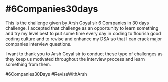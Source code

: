 # #6Companies30days
This is the challenge given by Arsh Goyal sir 6 Companies in 30 days challenge. I accepted that challenge as an opportunity to learn something and try my level best to put some time every day in coding to flourish good coding culture and to revise and enhance my DSA so that I can crack major companies interview questions.

I want to thank you to Arsh Goyal sir to conduct these type of challenges as they keep us motivated throughout the interview process and learn something from them.

#6Companies30Days #ReviseWithArsh

